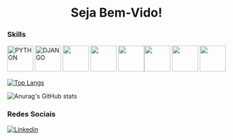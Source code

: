 <h1 align="center">Seja Bem-Vido!</h1>


<h3>Skills</h3>

<img src="https://cdn.jsdelivr.net/gh/devicons/devicon/icons/python/python-original.svg" width="60" heigth="40" alt="PYTHON" />   <img src="https://cdn.jsdelivr.net/gh/devicons/devicon/icons/django/django-plain.svg" width="60" heigth="40" alt="DJANGO"/>   <img src="https://cdn.jsdelivr.net/gh/devicons/devicon/icons/javascript/javascript-original.svg" width="60" heigth="40" />   <img src="https://cdn.jsdelivr.net/gh/devicons/devicon/icons/mysql/mysql-original.svg" width="60" heigth="40" />   <img src="https://cdn.jsdelivr.net/gh/devicons/devicon/icons/postgresql/postgresql-original.svg" width="60" heigth="40"><img src="https://cdn.jsdelivr.net/gh/devicons/devicon/icons/html5/html5-original.svg" width="60" heigth="40" />   <img src="https://cdn.jsdelivr.net/gh/devicons/devicon/icons/css3/css3-original.svg" width="60" heigth="40"/>   <img src="https://cdn.jsdelivr.net/gh/devicons/devicon/icons/docker/docker-original.svg" width="60" heigth="40"/>


[![Top Langs](https://github-readme-stats.vercel.app/api/top-langs/?username=pedro-hnrq&layout=compact&cons=true&theme=highcontrast)](https://github.com/anuraghazra/github-readme-stats)
 
 ![Anurag's GitHub stats](https://github-readme-stats.vercel.app/api?username=pedro-hnrq&count_private=true&show_icons=true&&theme=highcontrast)
 
 

  <h3>Redes Sociais</h3>
 
 [![Linkedin](https://img.shields.io/badge/LinkedIn-0077B5?style=for-the-badge&logo=linkedin&logoColor=white)](https://linkedin.com/in/pedro-feitosa-7214201ba)
  
 
 
          
          
          
          
          
          
